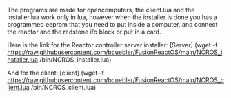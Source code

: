 The programs are made for opencomputers, the client.lua  and the installer.lua work only in lua, however when the installer is done you has a programmed eeprom that you need to put inside a computer, and connect the reactor and the redstone i/o block or put in a card.

Here is the link for the Reactor controller server installer:
[Server]
	(wget -f https://raw.githubusercontent.com/bcuebler/FusionReactOS/main/NCROS_installer.lua /bin/NCROS_installer.lua)

And for the client:
[client]
	(wget -f https://raw.githubusercontent.com/bcuebler/FusionReactOS/main/NCROS_client.lua /bin/NCROS_client.lua)
